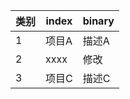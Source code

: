 | 类别 | index   | binary     |
| ---- | ------ | ---------- |
| 1    | 项目A  | 描述A      |
| 2    | xxxx  |  修改      |
| 3    | 项目C  | 描述C      |